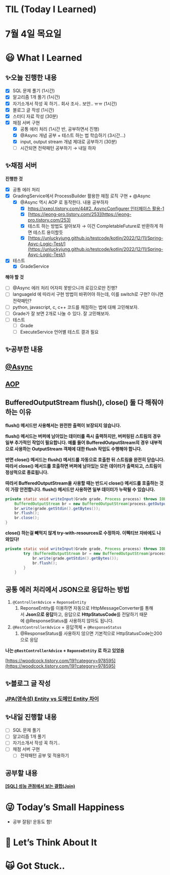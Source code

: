 # TIL (Today I Learned)

# 7월 4일 목요일

# 😃 What I Learned

## ✨오늘 진행한 내용

- [x]  SQL 문제 풀기 (1시간)
- [x]  알고리즘 1개 풀기 (1시간)
- [x]  자기소개서 작성 꼭 하기.. 회사 조사.. 보안.. ㅠㅠ (1시간)
- [x]  블로그 글 작성 (1시간)
- [x]  스터디 자료 작성 (30분)
- [x]  채점 서버 구현
    - [x]  공통 에러 처리 (1시간 반, 공부하면서 진행)
    - [x]  @Async 개념 공부 + 테스트 하는 법 학습하기 (3시간…)
    - [x]  input, output stream 개념 제대로 공부하기 (30분)
    - [ ]  시간되면 전략패턴 공부하기 → 내일 하자

## ✨채점 서버

**진행한 것**

- [x]  공통 에러 처리
- [x]  GradingService에서 ProcessBuilder 활용한 채점 로직 구현 + @Async
    - [x]  @Async 역시 AOP 로 동작한다. 내용 공부하자
        - [x]  [https://xxeol.tistory.com/44#2. AsyncConfigurer 인터페이스 활용-1](https://xxeol.tistory.com/44#2.%20AsyncConfigurer%20%EC%9D%B8%ED%84%B0%ED%8E%98%EC%9D%B4%EC%8A%A4%20%ED%99%9C%EC%9A%A9-1)
        - [x]  [https://jeong-pro.tistory.com/253](https://jeong-pro.tistory.com/253)
        - [x]  테스트 하는 방법도 알아보자 → 이건 CompletableFuture로 반환하게 하면 테스트 용이할듯
        - [x]  [https://unluckyjung.github.io/testcode/kotlin/2022/12/11/Spring-Asyc-Logic-Test/](https://unluckyjung.github.io/testcode/kotlin/2022/12/11/Spring-Asyc-Logic-Test/)
- [x]  테스트
    - [x]  GradeService

**해야 할 것**

- [ ]  @Async 에러 처리 어자피 못받으니까 로깅으로만 진행?
- [ ]  languageId 에 따라서 구현 방법이 바뀌어야 하는데, 이를 switch로 구현? 아니면 전략패턴?
- [ ]  python, javascript, c, c++ 코드를 채점하는 법에 대해 고민해보자.
- [ ]  Grade가 잘 보면 2개로 나눌 수 있다. 잘 고민해보자.
- [ ]  테스트
    - [ ]  Grade
    - [ ]  ExecuteService 언어별 테스트 결과 필요

## ✨공부한 내용

## [@Async](https://www.notion.so/Async-c0b62b6de32e41719fc2fafd9c1c3ee4?pvs=21)

## [AOP](https://www.notion.so/AOP-Transactional-6f497f45f5f84ca59acaeb5532f38dbf?pvs=21)

## BufferedOutputStream flush(), close() 둘 다 해줘야 하는 이유

**flush() 메서드만 사용해서는 완전한 출력이 보장되지 않습니다.**

**flush() 메서드는 버퍼에 남아있는 데이터를 즉시 출력하지만, 버퍼링된 스트림의 경우 일부 추가적인 작업이 필요합니다. 예를 들어 BufferedOutputStream의 경우 내부적으로 사용하는 OutputStream 객체에 대한 flush 작업도 수행해야 합니다.**

**반면 close() 메서드는 flush() 메서드를 자동으로 호출한 뒤 스트림을 완전히 닫습니다. 따라서 close() 메서드를 호출하면 버퍼에 남아있는 모든 데이터가 출력되고, 스트림이 정상적으로 종료됩니다.**

**따라서 BufferedOutputStream을 사용할 때는 반드시 close() 메서드를 호출하는 것이 가장 안전합니다. flush() 메서드만 사용하면 일부 데이터가 누락될 수 있습니다.**

```java
private static void writeInput(Grade grade, Process process) throws IOException {
	BufferedOutputStream br = new BufferedOutputStream(process.getOutputStream());
	br.write(grade.getStdin().getBytes());
	br.flush();
	br.close();
}
```

**close() 하는걸 빼먹지 않게 try-with-resources로 수정하자. 이펙티브 자바에도 나와있다!**

```java
private static void writeInput(Grade grade, Process process) throws IOException {
        try (BufferedOutputStream br = new BufferedOutputStream(process.getOutputStream())) {
            br.write(grade.getStdin().getBytes());
            br.flush();
        }
    }
```

## 공통 에러 처리에서 JSON으로 응답하는 방법

1. `@ControllerAdvice` + `ReponseEntity`
    1. ReponseEntity를 이용하면 자동으로 HttpMessageConverter를 통해서 **Json으로 응답**하고, 응답으로 **HttpStatusCode**를 전달하기 때문에 @ResponseStatus를 사용하지 않아도 됩니다.
2. `@RestControllerAdvice` + 응답객체 + `@ResponseStatus` 
    1. @ResponseStatus를 사용하지 않으면 기본적으로 HttpStatusCode는200으로 응답

**나는 `@RestControllerAdvice` + `ReponseEntity` 로 하고 있었음**

[https://woodcock.tistory.com/19?category=978595](https://woodcock.tistory.com/19?category=978595)

## ✨블로그 글 작성

### [**JPA(영속성) Entity vs 도메인 Entity 차이**](https://velog.io/@damongsanga/JPA%EC%98%81%EC%86%8D%EC%84%B1-Entity-vs-%EB%8F%84%EB%A9%94%EC%9D%B8-Entity-%EC%B0%A8%EC%9D%B4)

## ✨내일 진행할 내용

- [ ]  SQL 문제 풀기
- [ ]  알고리즘 1개 풀기
- [ ]  자기소개서 작성 꼭 하기..
- [ ]  채점 서버 구현
    - [ ]  전략패턴 공부 및 적용하기

## 공부할 내용

[**[SQL] 성능 관점에서 보는 결합(Join)**](https://schatz37.tistory.com/2)

# 😜 Today’s Small Happiness

- 공부 잘됨! 운동도 함!

# 🧐 Let’s Think About It

# 🙀 Got Stuck..